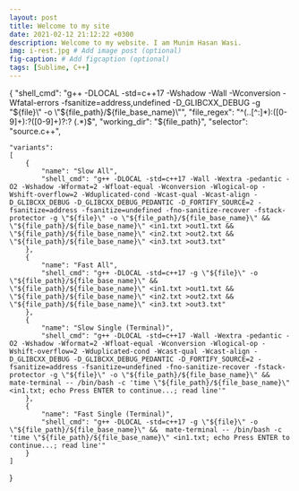```yaml
---
layout: post
title: Welcome to my site
date: 2021-02-12 21:12:22 +0300
description: Welcome to my website. I am Munim Hasan Wasi.
img: i-rest.jpg # Add image post (optional)
fig-caption: # Add figcaption (optional)
tags: [Sublime, C++]
---
```


{
	"shell_cmd": "g++ -DLOCAL -std=c++17 -Wshadow -Wall -Wconversion -Wfatal-errors -fsanitize=address,undefined -D_GLIBCXX_DEBUG -g \"${file}\" -o \"${file_path}/${file_base_name}\"",
	"file_regex": "^(..[^:]*):([0-9]+):?([0-9]+)?:? (.*)$",
	"working_dir": "${file_path}",
	"selector": "source.c++",

	"variants":
	[
		{
			"name": "Slow All",
			"shell_cmd": "g++ -DLOCAL -std=c++17 -Wall -Wextra -pedantic -O2 -Wshadow -Wformat=2 -Wfloat-equal -Wconversion -Wlogical-op -Wshift-overflow=2 -Wduplicated-cond -Wcast-qual -Wcast-align -D_GLIBCXX_DEBUG -D_GLIBCXX_DEBUG_PEDANTIC -D_FORTIFY_SOURCE=2 -fsanitize=address -fsanitize=undefined -fno-sanitize-recover -fstack-protector -g \"${file}\" -o \"${file_path}/${file_base_name}\" && \"${file_path}/${file_base_name}\" <in1.txt >out1.txt && \"${file_path}/${file_base_name}\" <in2.txt >out2.txt && \"${file_path}/${file_base_name}\" <in3.txt >out3.txt"
		},
		{
			"name": "Fast All",
			"shell_cmd": "g++ -DLOCAL -std=c++17 -g \"${file}\" -o \"${file_path}/${file_base_name}\" && \"${file_path}/${file_base_name}\" <in1.txt >out1.txt && \"${file_path}/${file_base_name}\" <in2.txt >out2.txt && \"${file_path}/${file_base_name}\" <in3.txt >out3.txt"
		},
		{
			"name": "Slow Single (Terminal)",
			"shell_cmd": "g++ -DLOCAL -std=c++17 -Wall -Wextra -pedantic -O2 -Wshadow -Wformat=2 -Wfloat-equal -Wconversion -Wlogical-op -Wshift-overflow=2 -Wduplicated-cond -Wcast-qual -Wcast-align -D_GLIBCXX_DEBUG -D_GLIBCXX_DEBUG_PEDANTIC -D_FORTIFY_SOURCE=2 -fsanitize=address -fsanitize=undefined -fno-sanitize-recover -fstack-protector -g \"${file}\" -o \"${file_path}/${file_base_name}\" &&  mate-terminal -- /bin/bash -c 'time \"${file_path}/${file_base_name}\" <in1.txt; echo Press ENTER to continue...; read line'"
		},
		{
			"name": "Fast Single (Terminal)",
			"shell_cmd": "g++ -DLOCAL -std=c++17 -g \"${file}\" -o \"${file_path}/${file_base_name}\" &&  mate-terminal -- /bin/bash -c 'time \"${file_path}/${file_base_name}\" <in1.txt; echo Press ENTER to continue...; read line'"
		}
	]
}
